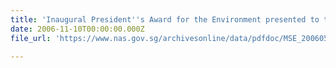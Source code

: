 ```yaml
---
title: 'Inaugural President''s Award for the Environment presented to three worthy recipients'
date: 2006-11-10T00:00:00.000Z
file_url: 'https://www.nas.gov.sg/archivesonline/data/pdfdoc/MSE_20060530002.pdf'

---
```


